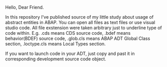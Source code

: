 Hello, Dear Friend.

In this repository I've published source of my little study about usage of abstract entities in ABAP.
You can open all files as text files or use visual studio code. All file exstension were taken arbitrary just to underline type of code within.
E.g. .cds means CDS source code, .bdef means behavior(BDEF) source code, .glob.cls means ABAP ADT Global Class section, .loctype.cls means Local Types section.

If you want to launch code in your ADT, just copy and past it in corresponding development source code object.
